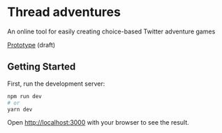 # Thread adventures
An online tool for easily creating choice-based Twitter adventure games

[Prototype](https://www.figma.com/file/LpQxdw517sCKhag4YFin6Y/v0.1-thread-adventures-prototype?node-id=0%3A1) (draft)


## Getting Started

First, run the development server:

```bash
npm run dev
# or
yarn dev
```

Open [http://localhost:3000](http://localhost:3000) with your browser to see the result.
